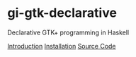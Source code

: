 # gi-gtk-declarative

<p id="subtitle">
Declarative GTK+ programming in Haskell
</p>

[Introduction](user-guide/introduction.md)
[Installation](user-guide/installation.md)
[Source Code](https://github.com/owickstrom/gi-gtk-declarative)
